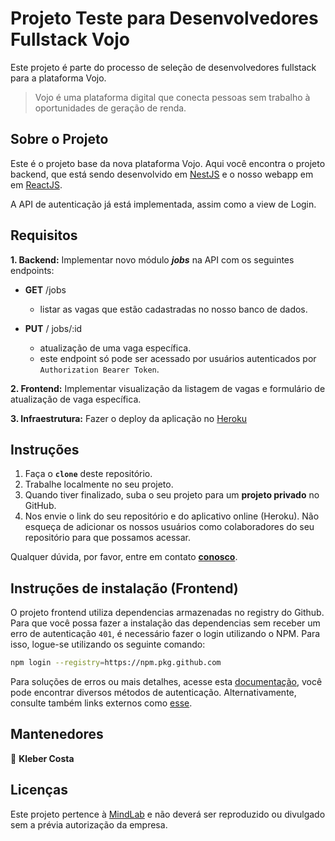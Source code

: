 # Projeto Teste para Desenvolvedores Fullstack Vojo

Este projeto é parte do processo de seleção de desenvolvedores fullstack para a plataforma Vojo.

>Vojo é uma plataforma digital que conecta pessoas sem trabalho à oportunidades de geração de renda.

## **Sobre o Projeto**

Este é o projeto base da nova plataforma Vojo. Aqui você encontra o projeto backend, que está sendo desenvolvido em [NestJS](https://docs.nestjs.com/) e o nosso webapp em em [ReactJS](https://pt-br.reactjs.org/).

A API de autenticação já está implementada, assim como a view de Login. 

## **Requisitos**
**1. Backend:** Implementar novo módulo ***jobs*** na API com os seguintes endpoints:
* **GET** /jobs

    * listar as vagas que estão cadastradas no nosso banco de dados.

* **PUT** / jobs/:id

    * atualização de uma vaga específica.
    * este endpoint só pode ser acessado por usuários autenticados por `Authorization Bearer Token`.

**2. Frontend:** Implementar visualização da listagem de vagas e formulário de atualização de vaga específica.

**3. Infraestrutura:** Fazer o deploy da aplicação no [Heroku](https://www.heroku.com/)

## **Instruções**
1. Faça o **`clone`** deste repositório.
2. Trabalhe localmente no seu projeto.
3. Quando tiver finalizado, suba o seu projeto para um **projeto privado** no GitHub.
4. Nos envie o link do seu repositório e do aplicativo online (Heroku). Não esqueça de adicionar os nossos usuários como colaboradores do seu repositório para que possamos acessar.

Qualquer dúvida, por favor, entre em contato **[conosco](mailto:devteam@vojo.com.br)**.

## **Instruções de instalação (Frontend)**
O projeto frontend utiliza dependencias armazenadas no registry do Github. Para que você possa fazer a instalação das dependencias sem receber um erro de autenticação `401`, é necessário fazer o login utilizando o NPM. Para isso, logue-se utilizando os seguinte comando:

```sh
npm login --registry=https://npm.pkg.github.com
```

Para soluções de erros ou mais detalhes, acesse esta [documentação](https://help.github.com/pt/packages/using-github-packages-with-your-projects-ecosystem/configuring-npm-for-use-with-github-packages#), você pode encontrar diversos métodos de autenticação. Alternativamente, consulte também links externos como [esse](https://stackoverflow.com/questions/58637544/unable-to-login-to-github-package-registry).

## **Mantenedores**

👤 **Kleber Costa**


## **Licenças**

Este projeto pertence à [MindLab](https://www.mindlab.com.br/) e não deverá ser reproduzido ou divulgado sem a prévia autorização da empresa.
